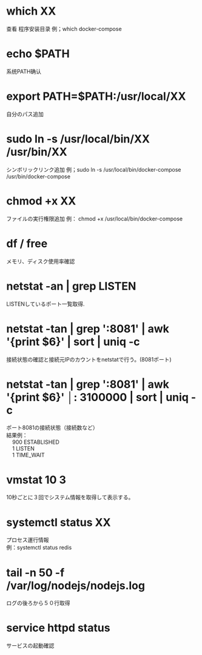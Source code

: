 
# which XX

查看 程序安装目录
例；which docker-compose

# echo $PATH

系统PATH确认

# export PATH=$PATH:/usr/local/XX

自分のパス追加

# sudo ln -s /usr/local/bin/XX /usr/bin/XX

シンボリックリンク追加
例；sudo ln -s /usr/local/bin/docker-compose /usr/bin/docker-compose

# chmod +x XX

ファイルの実行権限追加
例：  chmod +x /usr/local/bin/docker-compose

# df / free

メモリ、ディスク使用率確認

# netstat -an | grep LISTEN

LISTENしているポート一覧取得.

# netstat -tan | grep ':8081' | awk '{print $6}' | sort | uniq -c

接続状態の確認と接続元IPのカウントをnetstatで行う。(8081ポート)

# netstat -tan | grep ':8081' | awk '{print $6}' │: 3100000 | sort | uniq -c

ポート8081の接続状態（接続数など） \
結果例： \
&nbsp;&nbsp;&nbsp;&nbsp;900 ESTABLISHED \
&nbsp;&nbsp;&nbsp;&nbsp;1 LISTEN \
&nbsp;&nbsp;&nbsp;&nbsp;1 TIME_WAIT

# vmstat 10 3

10秒ごとに３回でシステム情報を取得して表示する。

# systemctl status XX

プロセス運行情報 \
例：systemctl status redis

# tail -n 50 -f /var/log/nodejs/nodejs.log

ログの後ろから５０行取得

# service httpd status

サービスの起動確認
